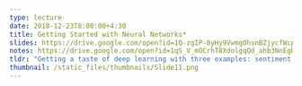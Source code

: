 ```yaml
---
type: lecture
date: 2018-12-23T8:00:00+4:30
title: Getting Started with Neural Networks*
slides: https://drive.google.com/open?id=1Q-zgIP-8yHy9VwmgOhsnBZjycfWcpsCm
notes: https://drive.google.com/open?id=1qS_V_mOCrhT8XdolgqQd_ahb3NnEgDWA
tldr: "Getting a taste of deep learning with three examples: sentiment analysis, text classification, and regression." 
thumbnail: /static_files/thumbnails/Slide11.png
---
```


